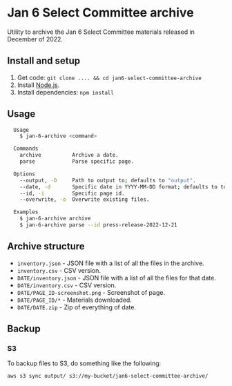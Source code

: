 # Jan 6 Select Committee archive

Utility to archive the Jan 6 Select Committee materials released in December of 2022.

## Install and setup

1. Get code: `git clone .... && cd jan6-select-committee-archive`
1. Install [Node.js](https://nodejs.org/en/download/).
1. Install dependencies: `npm install`

## Usage

```bash
  Usage
    $ jan-6-archive <command>

  Commands
    archive          Archive a date.
    parse            Parse specific page.

  Options
    --output, -O     Path to output to; defaults to "output".
    --date, -d       Specific date in YYYY-MM-DD format; defaults to today.
    --id, -i         Specific page id.
    --overwrite, -o  Overwrite existing files.

  Examples
    $ jan-6-archive archive
    $ jan-6-archive parse --id press-release-2022-12-21
```

## Archive structure

- `inventory.json` - JSON file with a list of all the files in the archive.
- `inventory.csv` - CSV version.
- `DATE/inventory.json` - JSON file with a list of all the files for that date.
- `DATE/inventory.csv` - CSV version.
- `DATE/PAGE_ID-screenshot.png` - Screenshot of page.
- `DATE/PAGE_ID/*` - Materials downloaded.
- `DATE/DATE.zip` - Zip of everything of date.

## Backup

### S3

To backup files to S3, do something like the following:

```bash
aws s3 sync output/ s3://my-bucket/jan6-select-committee-archive/
```
